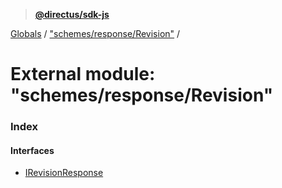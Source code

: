> **[@directus/sdk-js](../README.md)**

[Globals](../README.md) / ["schemes/response/Revision"](_schemes_response_revision_.md) /

# External module: "schemes/response/Revision"

### Index

#### Interfaces

* [IRevisionResponse](../interfaces/_schemes_response_revision_.irevisionresponse.md)